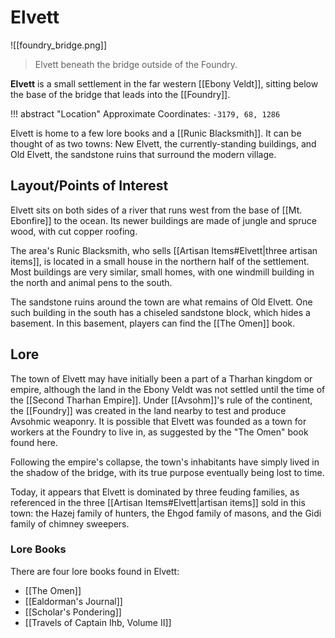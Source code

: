 # Elvett

![[foundry_bridge.png]]
> Elvett beneath the bridge outside of the Foundry.

**Elvett** is a small settlement in the far western [[Ebony Veldt]], sitting below the base of the bridge that leads into the [[Foundry]].

!!! abstract "Location"
    Approximate Coordinates: `-3179, 68, 1286`

Elvett is home to a few lore books and a [[Runic Blacksmith]]. It can be thought of as two towns: New Elvett, the currently-standing buildings, and Old Elvett, the sandstone ruins that surround the modern village.

## Layout/Points of Interest

Elvett sits on both sides of a river that runs west from the base of [[Mt. Ebonfire]] to the ocean. Its newer buildings are made of jungle and spruce wood, with cut copper roofing.

The area's Runic Blacksmith, who sells [[Artisan Items#Elvett|three artisan items]], is located in a small house in the northern half of the settlement. Most buildings are very similar, small homes, with one windmill building in the north and animal pens to the south. 

The sandstone ruins around the town are what remains of Old Elvett. One such building in the south has a chiseled sandstone block, which hides a basement. In this basement, players can find the [[The Omen]] book.

## Lore

The town of Elvett may have initially been a part of a Tharhan kingdom or empire, although the land in the Ebony Veldt was not settled until the time of the [[Second Tharhan Empire]]. Under [[Avsohm]]'s rule of the continent, the [[Foundry]] was created in the land nearby to test and produce Avsohmic weaponry. It is possible that Elvett was founded as a town for workers at the Foundry to live in, as suggested by the "The Omen" book found here.

Following the empire's collapse, the town's inhabitants have simply lived in the shadow of the bridge, with its true purpose eventually being lost to time. 

Today, it appears that Elvett is dominated by three feuding families, as referenced in the three [[Artisan Items#Elvett|artisan items]] sold in this town: the Hazej family of hunters, the Ehgod family of masons, and the Gidi family of chimney sweepers.

### Lore Books

There are four lore books found in Elvett:

- [[The Omen]] <br>
- [[Ealdorman's Journal]] <br>
- [[Scholar's Pondering]] <br>
- [[Travels of Captain Ihb, Volume II]]
